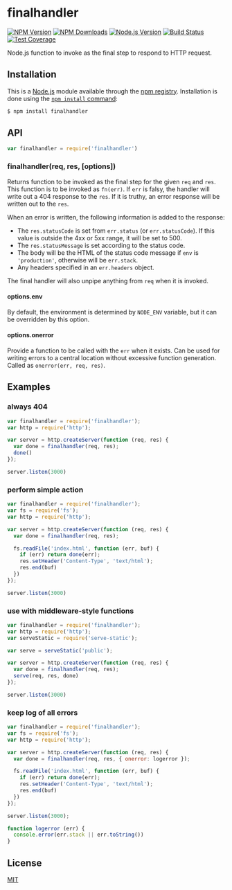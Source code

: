 # finalhandler

[![NPM Version][npm-image]][npm-url]
[![NPM Downloads][downloads-image]][downloads-url]
[![Node.js Version][node-image]][node-url]
[![Build Status][travis-image]][travis-url]
[![Test Coverage][coveralls-image]][coveralls-url]

Node.js function to invoke as the final step to respond to HTTP request.

## Installation

This is a [Node.js](https://nodejs.org/en/) module available through the
[npm registry](https://www.npmjs.com/). Installation is done using the
[`npm install` command](https://docs.npmjs.com/getting-started/installing-npm-packages-locally):

```sh
$ npm install finalhandler
```

## API

<!-- eslint-disable no-unused-vars -->

```js
var finalhandler = require('finalhandler')
```

### finalhandler(req, res, [options])

Returns function to be invoked as the final step for the given `req` and `res`.
This function is to be invoked as `fn(err)`. If `err` is falsy, the handler will
write out a 404 response to the `res`. If it is truthy, an error response will
be written out to the `res`.

When an error is written, the following information is added to the response:

  * The `res.statusCode` is set from `err.status` (or `err.statusCode`). If
    this value is outside the 4xx or 5xx range, it will be set to 500.
  * The `res.statusMessage` is set according to the status code.
  * The body will be the HTML of the status code message if `env` is
    `'production'`, otherwise will be `err.stack`.
  * Any headers specified in an `err.headers` object.

The final handler will also unpipe anything from `req` when it is invoked.

#### options.env

By default, the environment is determined by `NODE_ENV` variable, but it can be
overridden by this option.

#### options.onerror

Provide a function to be called with the `err` when it exists. Can be used for
writing errors to a central location without excessive function generation. Called
as `onerror(err, req, res)`.

## Examples

### always 404

```js
var finalhandler = require('finalhandler');
var http = require('http');

var server = http.createServer(function (req, res) {
  var done = finalhandler(req, res);
  done()
});

server.listen(3000)
```

### perform simple action

```js
var finalhandler = require('finalhandler');
var fs = require('fs');
var http = require('http');

var server = http.createServer(function (req, res) {
  var done = finalhandler(req, res);

  fs.readFile('index.html', function (err, buf) {
    if (err) return done(err);
    res.setHeader('Content-Type', 'text/html');
    res.end(buf)
  })
});

server.listen(3000)
```

### use with middleware-style functions

```js
var finalhandler = require('finalhandler');
var http = require('http');
var serveStatic = require('serve-static');

var serve = serveStatic('public');

var server = http.createServer(function (req, res) {
  var done = finalhandler(req, res);
  serve(req, res, done)
});

server.listen(3000)
```

### keep log of all errors

```js
var finalhandler = require('finalhandler');
var fs = require('fs');
var http = require('http');

var server = http.createServer(function (req, res) {
  var done = finalhandler(req, res, { onerror: logerror });

  fs.readFile('index.html', function (err, buf) {
    if (err) return done(err);
    res.setHeader('Content-Type', 'text/html');
    res.end(buf)
  })
});

server.listen(3000);

function logerror (err) {
  console.error(err.stack || err.toString())
}
```

## License

[MIT](LICENSE)

[npm-image]: https://img.shields.io/npm/v/finalhandler.svg
[npm-url]: https://npmjs.org/package/finalhandler
[node-image]: https://img.shields.io/node/v/finalhandler.svg
[node-url]: https://nodejs.org/en/download
[travis-image]: https://img.shields.io/travis/pillarjs/finalhandler.svg
[travis-url]: https://travis-ci.org/pillarjs/finalhandler
[coveralls-image]: https://img.shields.io/coveralls/pillarjs/finalhandler.svg
[coveralls-url]: https://coveralls.io/r/pillarjs/finalhandler?branch=master
[downloads-image]: https://img.shields.io/npm/dm/finalhandler.svg
[downloads-url]: https://npmjs.org/package/finalhandler
